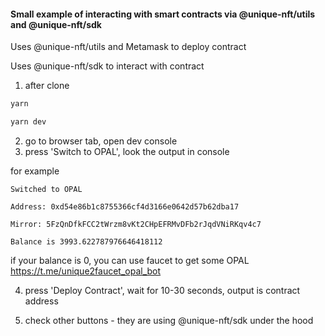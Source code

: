 #### Small example of interacting with smart contracts via @unique-nft/utils and @unique-nft/sdk


Uses @unique-nft/utils and Metamask to deploy contract

Uses @unique-nft/sdk to interact with contract


1) after clone

```bash
yarn

yarn dev
```
2) go to browser tab, open dev console
3) press 'Switch to OPAL', look the output in console

for example
```
Switched to OPAL

Address: 0xd54e86b1c8755366cf4d3166e0642d57b62dba17

Mirror: 5FzQnDfkFCC2tWrzm8vKt2CHpEFRMvDFb2rJqdVNiRKqv4c7

Balance is 3993.622787976646418112
```

if your balance is 0, you can use faucet to get some OPAL
https://t.me/unique2faucet_opal_bot


4) press 'Deploy Contract', wait for 10-30 seconds, output is contract address


5) check other buttons - they are using @unique-nft/sdk under the hood